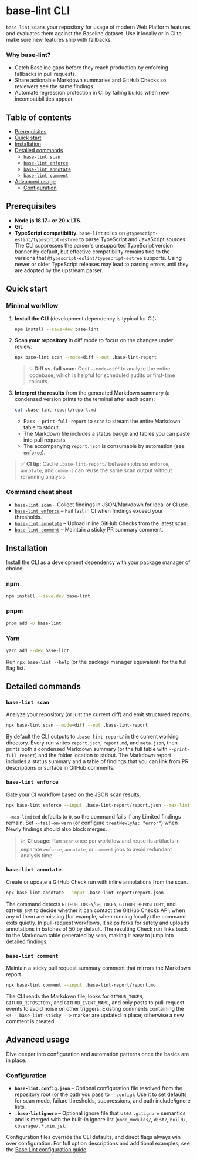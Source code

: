 # base-lint CLI

`base-lint` scans your repository for usage of modern Web Platform features and evaluates them against the Baseline dataset. Use it locally or in CI to make sure new features ship with fallbacks.

### Why base-lint?

- Catch Baseline gaps before they reach production by enforcing fallbacks in pull requests.
- Share actionable Markdown summaries and GitHub Checks so reviewers see the same findings.
- Automate regression protection in CI by failing builds when new incompatibilities appear.

## Table of contents

- [Prerequisites](#prerequisites)
- [Quick start](#quick-start)
- [Installation](#installation)
- [Detailed commands](#detailed-commands)
  - [`base-lint scan`](#base-lint-scan)
  - [`base-lint enforce`](#base-lint-enforce)
  - [`base-lint annotate`](#base-lint-annotate)
  - [`base-lint comment`](#base-lint-comment)
- [Advanced usage](#advanced-usage)
  - [Configuration](#configuration)

## Prerequisites

- **Node.js 18.17+ or 20.x LTS.**
- **Git.**
- **TypeScript compatibility.** `base-lint` relies on `@typescript-eslint/typescript-estree` to parse TypeScript and JavaScript sources. The CLI suppresses the parser's unsupported TypeScript version banner by default, but effective compatibility remains tied to the versions that `@typescript-eslint/typescript-estree` supports. Using newer or older TypeScript releases may lead to parsing errors until they are adopted by the upstream parser.

## Quick start

### Minimal workflow

1. **Install the CLI** (development dependency is typical for CI):

   ```bash
   npm install --save-dev base-lint
   ```

2. **Scan your repository** in diff mode to focus on the changes under review:

   ```bash
   npx base-lint scan --mode=diff --out .base-lint-report
   ```

   > 💡 **Diff vs. full scan:** Omit `--mode=diff` to analyze the entire codebase, which is helpful for scheduled audits or first-time rollouts.

3. **Interpret the results** from the generated Markdown summary (a condensed version prints to the terminal after each scan):

   ```bash
   cat .base-lint-report/report.md
   ```

   - Pass `--print-full-report` to `scan` to stream the entire Markdown table to stdout.
   - The Markdown file includes a status badge and tables you can paste into pull requests.
   - The accompanying `report.json` is consumable by automation (see [`enforce`](#base-lint-enforce)).

> ✅ **CI tip:** Cache `.base-lint-report/` between jobs so `enforce`, `annotate`, and `comment` can reuse the same scan output without rerunning analysis.

### Command cheat sheet

- [`base-lint scan`](#base-lint-scan) – Collect findings in JSON/Markdown for local or CI use.
- [`base-lint enforce`](#base-lint-enforce) – Fail fast in CI when findings exceed your thresholds.
- [`base-lint annotate`](#base-lint-annotate) – Upload inline GitHub Checks from the latest scan.
- [`base-lint comment`](#base-lint-comment) – Maintain a sticky PR summary comment.

## Installation

Install the CLI as a development dependency with your package manager of choice:

### npm

```bash
npm install --save-dev base-lint
```

### pnpm

```bash
pnpm add -D base-lint
```

### Yarn

```bash
yarn add --dev base-lint
```

Run `npx base-lint --help` (or the package manager equivalent) for the full flag list.

## Detailed commands

### `base-lint scan`

Analyze your repository (or just the current diff) and emit structured reports.

```bash
npx base-lint scan --mode=diff --out .base-lint-report
```

By default the CLI outputs to `.base-lint-report/` in the current working directory. Every run writes `report.json`, `report.md`, and `meta.json`, then prints both a condensed Markdown summary (or the full table with `--print-full-report`) and the folder location to stdout. The Markdown report includes a status summary and a table of findings that you can link from PR descriptions or surface in GitHub comments.

### `base-lint enforce`

Gate your CI workflow based on the JSON scan results.

```bash
npx base-lint enforce --input .base-lint-report/report.json --max-limited 0
```

`--max-limited` defaults to `0`, so the command fails if any Limited findings remain. Set `--fail-on-warn` (or configure `treatNewlyAs: "error"`) when Newly findings should also block merges.

> 📈 **CI usage:** Run `scan` once per workflow and reuse its artifacts in separate `enforce`, `annotate`, or `comment` jobs to avoid redundant analysis time.

### `base-lint annotate`

Create or update a GitHub Check run with inline annotations from the scan.

```bash
npx base-lint annotate --input .base-lint-report/report.json
```

The command detects `GITHUB_TOKEN`/`GH_TOKEN`, `GITHUB_REPOSITORY`, and `GITHUB_SHA` to decide whether it can contact the GitHub Checks API; when any of them are missing (for example, when running locally) the command exits quietly. In pull-request workflows, it skips forks for safety and uploads annotations in batches of 50 by default. The resulting Check run links back to the Markdown table generated by `scan`, making it easy to jump into detailed findings.

### `base-lint comment`

Maintain a sticky pull request summary comment that mirrors the Markdown report.

```bash
npx base-lint comment --input .base-lint-report/report.md
```

The CLI reads the Markdown file, looks for `GITHUB_TOKEN`, `GITHUB_REPOSITORY`, and `GITHUB_EVENT_NAME`, and only posts to pull-request events to avoid noise on other triggers. Existing comments containing the `<!-- base-lint-sticky -->` marker are updated in place; otherwise a new comment is created.

## Advanced usage

Dive deeper into configuration and automation patterns once the basics are in place.

### Configuration

- **`base-lint.config.json`** – Optional configuration file resolved from the repository root (or the path you pass to `--config`). Use it to set defaults for scan mode, failure thresholds, suppressions, and path include/ignore lists.
- **`.base-lintignore`** – Optional ignore file that uses `.gitignore` semantics and is merged with the built-in ignore list (`node_modules/`, `dist/`, `build/`, `coverage/`, `*.min.js`).

Configuration files override the CLI defaults, and direct flags always win over configuration. For full option descriptions and additional examples, see the [Base Lint configuration guide](../../README.md#configuration).
